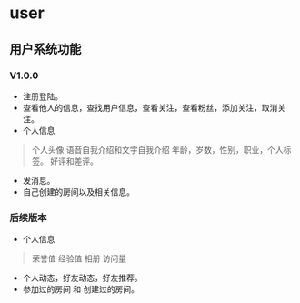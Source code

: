user
======

用户系统功能
--------------

### V1.0.0
+ 注册登陆。
+ 查看他人的信息，查找用户信息，查看关注，查看粉丝，添加关注，取消关注。
+ 个人信息
>    个人头像
>    语音自我介绍和文字自我介绍
>    年龄，岁数，性别，职业，个人标签。
>    好评和差评。
+ 发消息。
+ 自己创建的房间以及相关信息。

### 后续版本
+ 个人信息
>    荣誉值
>    经验值
>    相册
>    访问量
+ 个人动态，好友动态，好友推荐。
+ 参加过的房间 和 创建过的房间。